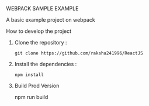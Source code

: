 WEBPACK SAMPLE EXAMPLE 


A basic example project on webpack


How to develop the project 

1. Clone the repository :
      
       git clone https://github.com/raksha241996/ReactJS


2. Install the dependencies :

       npm install 


3. Build Prod Version

      npm run build 



     
